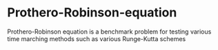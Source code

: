 # Prothero-Robinson-equation
Prothero-Robinson equation is a benchmark problem for testing various time marching methods such as various Runge-Kutta schemes
